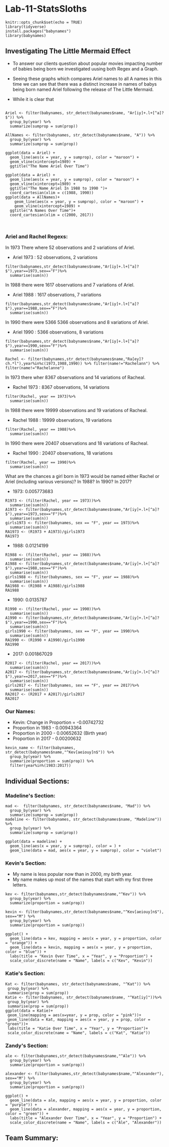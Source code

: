 # Lab-11-StatsSloths

```{r setup, include=FALSE}
knitr::opts_chunk$set(echo = TRUE)
library(tidyverse) 
install.packages("babynames") 
library(babynames)
```
## Investigating The Little Mermaid Effect
* To answer our clients question about popular movies impacting number of babies being born we investigated uusing both Regex and a Graph.

* Seeing these graphs which compares Ariel names to all A names in this time we can see that there was a distinct increase in names of babys being born named Ariel following the release of The Little Mermaid.  

* While it is clear that 
```{r}

Ariel <- filter(babynames, str_detect(babynames$name, "Ar[iy]+.l+[^a]?$")) %>%
  group_by(year) %>%
  summarize(sumprop = sum(prop))

AllNames <- filter(babynames, str_detect(babynames$name, "A")) %>%
  group_by(year) %>%
  summarize(sumprop = sum(prop))

ggplot(data = Ariel) +
  geom_line(aes(x = year, y = sumprop), color = "maroon") +
  geom_vline(xintercept=1989) + 
  ggtitle("The Name Ariel Over Time")

ggplot(data = Ariel) +
  geom_line(aes(x = year, y = sumprop), color = "maroon") +
  geom_vline(xintercept=1989) + 
  ggtitle("The Name Ariel In 1988 to 1990 ")+
  coord_cartesian(xlim = c(1988, 1990))
ggplot(data = AllNames)+
    geom_line(aes(x = year, y = sumprop), color = "maroon") +
    geom_vline(xintercept=1989) +
  ggtitle("A Names Over Time")+
  coord_cartesian(xlim = c(2000, 2017))
  


```


### Ariel and Rachel Regexs:
In 1973 There where 52 observations and 2 variations of Ariel. 
* Ariel 1973 : 52 observations, 2 variations
```{r}
filter(babynames,str_detect(babynames$name,"Ar[iy]+.l+[^a]?$"),year==1973,sex=="F")%>%
  summarise(sum(n))
```
In 1988 there were 1617 observations and 7 variations of Ariel.  
* Ariel 1988 : 1617 observations, 7 variations
```{r}
filter(babynames,str_detect(babynames$name,"Ar[iy]+.l+[^a]?$"),year==1988,sex=="F")%>%
  summarise(sum(n))
```
In 1990 there were 5366 5366 observations and 8 variations of Ariel. 
* Ariel 1990 : 5366 observations, 8 variations
```{r}
filter(babynames,str_detect(babynames$name,"Ar[iy]+.l+[^a]?$"),year==1990,sex=="F")%>%
  summarise(sum(n))
```


```{r, include = FALSE}
Rachel <- filter(babynames,str_detect(babynames$name,"Ra[ey]?ch.*l"),year%in%c(1973,1988,1990)) %>% filter(name!="Rachelann") %>% filter(name!="Rachelanne")
```
In 1973 there wher 8367 observations and 14 variations of Racheal.
* Rachel 1973 : 8367 observations, 14 variations 
```{r}
filter(Rachel, year == 1973)%>%
  summarise(sum(n))
```

In 1988 there were 19999 observations and 19 variations  of Racheal. 
* Rachel 1988 : 19999 observations, 19 variations 
```{r}
filter(Rachel, year == 1988)%>%
  summarise(sum(n))
```

In 1990 there were 20407 observations and 18 variations  of Racheal.
* Rachel 1990 : 20407 observations, 18 variations 
```{r}
filter(Rachel, year == 1990)%>%
  summarise(sum(n))
```

What are the chances a girl born in 1973 would be named either Rachel or Ariel (including various versions)? In 1988? In 1990? In 2017?
* 1973: 0.005773683
```{r}
R1973 <- (filter(Rachel, year == 1973))%>%
  summarise(sum(n))
A1973 <- filter(babynames,str_detect(babynames$name,"Ar[iy]+.l+[^a]?$"),year==1973,sex=="F")%>%
  summarise(sum(n))
girls1973 <- filter(babynames, sex == "F", year == 1973)%>%
  summarise(sum(n))
RA1973 <- (R1973 + A1973)/girls1973
RA1973
```
* 1988: 0.01214199
```{r}
R1988 <- (filter(Rachel, year == 1988))%>%
  summarise(sum(n))
A1988 <- filter(babynames,str_detect(babynames$name,"Ar[iy]+.l+[^a]?$"),year==1988,sex=="F")%>%
  summarise(sum(n))
girls1988 <- filter(babynames, sex == "F", year == 1988)%>%
  summarise(sum(n))
RA1988 <- (R1988 + A1988)/girls1988
RA1988
```
* 1990: 0.0135787
```{r}
R1990 <- (filter(Rachel, year == 1990))%>%
  summarise(sum(n))
A1990 <- filter(babynames,str_detect(babynames$name,"Ar[iy]+.l+[^a]?$"),year==1990,sex=="F")%>%
  summarise(sum(n))
girls1990 <- filter(babynames, sex == "F", year == 1990)%>%
  summarise(sum(n))
RA1990 <- (R1990 + A1990)/girls1990
RA1990
```
* 2017: 0.001867029
```{r}
R2017 <- (filter(Rachel, year == 2017))%>%
  summarise(sum(n))
A2017 <- filter(babynames,str_detect(babynames$name,"Ar[iy]+.l+[^a]?$"),year==2017,sex=="F")%>%
  summarise(sum(n))
girls2017 <- filter(babynames, sex == "F", year == 2017)%>%
  summarise(sum(n))
RA2017 <- (R2017 + A2017)/girls2017
RA2017
```

### Our Names:
* Kevin: Change in Proportion = -0.00742732
* Proportion in 1983 - 0.00943364
* Proportion in 2000 - 0.00652632 (Birth year)
* Proportion in 2017 - 0.00200632
```{r}
kevin_name <- filter(babynames, str_detect(babynames$name,"^Kev[aeiouy]n$")) %>%
  group_by(year) %>%
  summarize(proportion = sum(prop)) %>%
  filter(year%in%(1983:2017))
```


## Individual Sections:
### Madeline's Section:
```{r}
mad <-  filter(babynames, str_detect(babynames$name, "Mad")) %>%
  group_by(year) %>%
  summarize(sumprop = sum(prop))
madeline <- filter(babynames, str_detect(babynames$name, "Madeline")) %>%
  group_by(year) %>%
  summarize(sumprop = sum(prop))

ggplot(data = madeline) +
  geom_line(aes(x = year, y = sumprop), color = ) +
  geom_line(data = mad, aes(x = year, y = sumprop), color = "violet")
```

### Kevin's Section:
* My name is less popular now than in 2000, my birth year.
* My name makes up most of the names that start with my first three letters.
```{r}
kev <- filter(babynames,str_detect(babynames$name,"^Kev")) %>%
  group_by(year) %>%
  summarize(proportion = sum(prop))

kevin <- filter(babynames,str_detect(babynames$name,"^Kev[aeiouy]n$"), sex=="M") %>%
  group_by(year) %>%
  summarize(proportion = sum(prop))

ggplot() +
  geom_line(data = kev, mapping = aes(x = year, y = proportion, color = "orange")) +
  geom_line(data = kevin, mapping = aes(x = year, y = proportion, color = "blue")) +
  labs(title = "Kevin Over Time", x = "Year", y = "Proportion") +
  scale_color_discrete(name = "Name", labels = c("Kev", "Kevin"))
 ```
 ### Katie's Section:
 ```{r}
Kat <- filter(babynames, str_detect(babynames$name, "^Kat")) %>%
  group_by(year) %>%
  summarise(prop = sum(prop))
Katie <- filter(babynames, str_detect(babynames$name, "^Kat[iy]"))%>%
  group_by(year) %>%
  summarise(prop = sum(prop))
ggplot(data = Katie)+
  geom_line(mapping = aes(x=year, y = prop, color = "pink"))+
  geom_line(data = Kat, mapping = aes(x = year, y = prop, color = "green"))+
  labs(title = "Katie Over Time", x = "Year", y = "Proportion")+
  scale_color_discrete(name = "Name", labels = c("Kat", "Katie"))
```


### Zandy's Section:

```{r}
ale <- filter(babynames,str_detect(babynames$name,"^Ale")) %>%
  group_by(year) %>%
  summarize(proportion = sum(prop))

alexander <- filter(babynames,str_detect(babynames$name,"^Alexander"), sex=="M") %>%
  group_by(year) %>%
  summarize(proportion = sum(prop))

ggplot() +
  geom_line(data = ale, mapping = aes(x = year, y = proportion, color = "purple")) +
  geom_line(data = alexander, mapping = aes(x = year, y = proportion, color = "green")) +
  labs(title = "Alexander Over Time", x = "Year", y = "Proportion") +
  scale_color_discrete(name = "Name", labels = c("Ale", "Alexander"))
 ```
## Team Summary:
